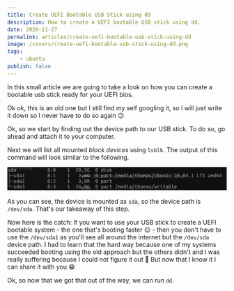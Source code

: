 ```yaml
---
title: Create UEFI Bootable USB Stick using dd
description: How to create a UEFI bootable USB stick using dd.
date: 2020-11-27
permalink: articles/create-uefi-bootable-usb-stick-using-dd
image: /covers/create-uefi-bootable-usb-stick-using-dd.png
tags: 
    - ubuntu
publish: false
---
```


In this small article we are going to take a look on how you can create a bootable usb stick ready for your UEFI bios.

<!-- more -->

Ok ok, this is an old one but I still find my self googling it, so I will just write it down so I never have to do so again 😉

Ok, so we start by finding out the device path to our USB stick. To do so, go ahead and attach it to your computer.

Next we will list all mounted _block devices_ using `lsblk`. The output of this command will look similar to the following.

![List of devices](./device-list.png)

As you can see, the device is mounted as `sda`, so the device path is `/dev/sda`. That's our takeaway of this step.

Now here is the catch: If you want to use your USB stick to create a UEFI bootable system - the one that's booting faster 😉 - then you don't have to use the `/dev/sda1` as you'll see all around the internet but the `/dev/sda` device path. 
I had to learn that the hard way because one of my systems succeeded booting using the old approach but the others didn't and I was really suffering because I could not figure it out 🤯 But now that I know it I can share it with you 😁

Ok, so now that we got that out of the way, we can run `dd`.

